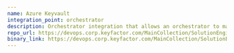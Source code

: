 ```yaml
---
name: Azure Keyvault
integration_point: orchestrator
description: Orchestrator integration that allows an orchestrator to manage certificates stored in Azure Keyvault.
repo_url: https://devops.corp.keyfactor.com/MainCollection/SolutionEngineering/_git/anygateway-godaddy
binary_link: https://devops.corp.keyfactor.com/MainCollection/SolutionEngineering/_build/results?buildId=12740
---
```

